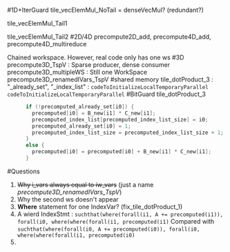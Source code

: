 #1D+IterGuard
tile_vecElemMul_NoTail = denseVecMul? (redundant?)

tile_vecElemMul_Tail1

tile_vecElemMul_Tail2
#2D/4D
precompute2D_add, precompute4D_add, precompute4D_multireduce

Chained workspace. However, real code only has one ws
#3D
precompute3D_TspV : Sparse producer, dense consumer
precompute3D_multipleWS : Still one WorkSpace
precompute3D_renamedIVars_TspV
#shared memory
tile_dotProduct_3 : 
"_already_set", "_index_list" : `codeToInitializeLocalTemporaryParallel` `codeToInitializeLocalTemporaryParallel`
#BitGuard
tile_dotProduct_3
```c++
      if (!precomputed_already_set[i0]) {
        precomputed[i0] = B_new[i1] * C_new[i1];
        precomputed_index_list[precomputed_index_list_size] = i0;
        precomputed_already_set[i0] = 1;
        precomputed_index_list_size = precomputed_index_list_size + 1;
      }
      else {
        precomputed[i0] = precomputed[i0] + B_new[i1] * C_new[i1];
      }
```

#Questions
1. ~~Why i_vars always equal to iw_vars~~ (just a name *precompute3D_renamedIVars_TspV*)
2. Why the second ws doesn't appear
3. **Where** statement for one IndexVar? (fix_tile_dotProduct_1)
4. A wierd IndexStmt : `suchthat(where(forall(i1, A += precomputed(i1)), forall(i0, where(where(forall(i1, precomputed(i1)`
Compared with `suchthat(where(forall(i0, A += precomputed(i0)), forall(i0, where(where(forall(i1, precomputed(i0)`
5. 